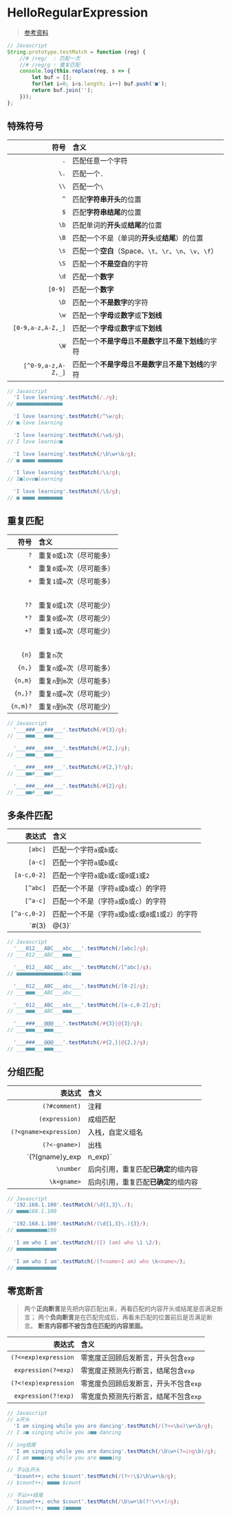 # HelloRegularExpression

>[参考资料](https://deerchao.cn/tutorials/regex/regex.htm)

```js
// Javascript
String.prototype.testMatch = function (reg) {
    //# /reg/  : 匹配一次
    //# /reg/g : 重复匹配
    console.log(this.replace(reg, s => {
        let buf = [];
        for(let i=0; i<s.length; i++) buf.push('■');
        return buf.join('');
    }));
};
```

## 特殊符号

| 符号 | 含义 |
| -: | :- |
| `.`                | 匹配任意一个字符 |
| `\.`               | 匹配一个`.` |
| `\\`               | 匹配一个`\` |
| `^`                | 匹配**字符串开头**的位置 |
| `$`                | 匹配**字符串结尾**的位置 |
| `\b`               | 匹配单词的**开头**或**结尾**的位置 |
| `\B`               | 匹配一个不是（单词的**开头**或**结尾**）的位置 |
| `\s`               | 匹配一个**空白**（Space、`\t`、`\r`、`\n`、`\v`、`\f`） |
| `\S`               | 匹配一个**不是空白**的字符 |
| `\d`               | 匹配一个**数字** |
| `[0-9]`            | 匹配一个**数字** |
| `\D`               | 匹配一个**不是数字**的字符 |
| `\w`               | 匹配一个**字母**或**数字**或**下划线** |
| `[0-9,a-z,A-Z,_]`  | 匹配一个**字母**或**数字**或**下划线** |
| `\W`               | 匹配一个**不是字母**且**不是数字**且**不是下划线**的字符 |
| `[^0-9,a-z,A-Z,_]` | 匹配一个**不是字母**且**不是数字**且**不是下划线**的字符 |

```js
// Javascript
  'I love learning'.testMatch(/./g);
// ■■■■■■■■■■■■■■■

  'I love learning'.testMatch(/^\w/g);
// ■ love learning

  'I love learning'.testMatch(/\w$/g);
// I love learnin■

  'I love learning'.testMatch(/\b\w+\b/g);
// ■ ■■■■ ■■■■■■■■

  'I love learning'.testMatch(/\s/g);
// I■love■learning

  'I love learning'.testMatch(/\S/g);
// ■ ■■■■ ■■■■■■■■
```

## 重复匹配

| 符号 | 含义 |
| -: | :- |
| `?`  | 重复`0`或`1`次（尽可能多） |
| `*`  | 重复`0`或`∞`次（尽可能多） |
| `+`  | 重复`1`或`∞`次（尽可能多） |
| &nbsp; | &nbsp; |
| `??` | 重复`0`或`1`次（尽可能少） |
| `*?` | 重复`0`或`∞`次（尽可能少） |
| `+?` | 重复`1`或`∞`次（尽可能少） |
| &nbsp; | &nbsp; |
| `{n}`    | 重复`n`次 |
| `{n,}`   | 重复`n`或`∞`次（尽可能多） |
| `{n,m}`  | 重复`n`到`m`次（尽可能多） |
| `{n,}?`  | 重复`n`或`∞`次（尽可能少） |
| `{n,m}?` | 重复`n`到`m`次（尽可能少） |

```js
// Javascript
  '___###___###___'.testMatch(/#{3}/g);
// ___■■■___■■■___

  '___###___###___'.testMatch(/#{2,}/g);
// ___■■■___■■■___

  '___###___###___'.testMatch(/#{2,}?/g);
// ___■■#___■■#___

  '___###___###___'.testMatch(/#{2}/g);
// ___■■#___■■#___
```

## 多条件匹配

| 表达式 | 含义 |
| -: | :- |
| `[abc]`     | 匹配一个字符`a`或`b`或`c` |
| `[a-c]`     | 匹配一个字符`a`或`b`或`c` |
| `[a-c,0-2]` | 匹配一个字符`a`或`b`或`c`或`0`或`1`或`2` |
| `[^abc]`     | 匹配一个不是（字符`a`或`b`或`c`）的字符 |
| `[^a-c]`     | 匹配一个不是（字符`a`或`b`或`c`）的字符 |
| `[^a-c,0-2]` | 匹配一个不是（字符`a`或`b`或`c`或`0`或`1`或`2`）的字符 |
| `#{3}|@{3}`  | 匹配`###`或`@@@` |

```js
// Javascript
  '___012___ABC___abc___'.testMatch(/[abc]/g);
// ___012___ABC___■■■___

  '___012___ABC___abc___'.testMatch(/[^abc]/g);
// ■■■■■■■■■■■■■■■abc■■■

  '___012___ABC___abc___'.testMatch(/[0-2]/g);
// ___■■■___ABC___abc___

  '___012___ABC___abc___'.testMatch(/[a-c,0-2]/g);
// ___■■■___ABC___■■■___

  '___###___@@@___'.testMatch(/#{3}|@{3}/g);
// ___■■■___■■■___

  '___###___@@@___'.testMatch(/#{2,}|@{2,}/g);
// ___■■■___■■■___
```

## 分组匹配

| 表达式 | 含义 |
| -: | :- |
| `(?#comment)`           | 注释 |
| `(expression)`          | 成组匹配 |
| `(?<gname>expression)`  | 入栈，自定义组名 |
| `(?<-gname>)`           | 出栈 |
| `(?(gname)y_exp|n_exp)` | 存在组`gname`匹配y_exp，否则匹配n_exp |
| `\number`               | 后向引用，重复匹配**已确定**的组内容 |
| `\k<gname>`             | 后向引用，重复匹配**已确定**的组内容 |

```js
// Javascript
  '192.168.1.100'.testMatch(/\d{1,3}\./);
// ■■■■168.1.100

  '192.168.1.100'.testMatch(/(\d{1,3}\.){3}/);
// ■■■■■■■■■■100

  'I am who I am'.testMatch(/(I) (am) who \1 \2/);
// ■■■■■■■■■■■■■

  'I am who I am'.testMatch(/(?<name>I am) who \k<name>/);
// ■■■■■■■■■■■■■
```

## 零宽断言

>两个**正向断言**是先把内容匹配出来，再看匹配的内容开头或结尾是否满足断言；
>两个**负向断言**是在匹配完成后，再看未匹配的位置前后是否满足断言。
>**断言内容都不被包含在匹配的内容里面。**

| 表达式 | 含义 |
| -: | :- |
| `(?<=exp)expression` | 零宽度正回顾后发断言，开头包含`exp` |
| `expression(?=exp)`  | 零宽度正预测先行断言，结尾包含`exp` |
| `(?<!exp)expression` | 零宽度负回顾后发断言，开头不包含`exp` |
| `expression(?!exp)`  | 零宽度负预测先行断言，结尾不包含`exp` |

```js
// Javascript
// a开头
  'I am singing while you are dancing'.testMatch(/(?<=\ba)\w+\b/g);
// I a■ singing while you a■■ dancing

// ing结尾
  'I am singing while you are dancing'.testMatch(/\b\w+(?=ing\b)/g);
// I am ■■■■ing while you are ■■■■ing

// 不以$开头
  '$count++; echo $count'.testMatch(/(?<!\$)\b\w+\b/g);
// $count++; ■■■■ $count

// 不以++结尾
  '$count++; echo $count'.testMatch(/\b\w+\b(?!\+\+)/g);
// $count++; ■■■■ $■■■■■
```
